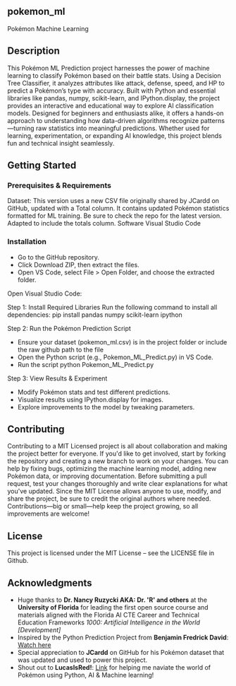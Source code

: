 ## pokemon_ml
Pokémon Machine Learning

## Description
This Pokémon ML Prediction project harnesses the power of machine learning to classify Pokémon based on their battle stats. Using a Decision Tree Classifier, it analyzes attributes like attack, defense, speed, and HP to predict a Pokémon’s type with accuracy. Built with Python and essential libraries like pandas, numpy, scikit-learn, and IPython.display, the project provides an interactive and educational way to explore AI classification models. Designed for beginners and enthusiasts alike, it offers a hands-on approach to understanding how data-driven algorithms recognize patterns—turning raw statistics into meaningful predictions. Whether used for learning, experimentation, or expanding AI knowledge, this project blends fun and technical insight seamlessly.

## Getting Started
### Prerequisites & Requirements
Dataset:
This version uses a new CSV file originally shared by JCardd on GitHub, updated with a Total column. It contains updated Pokémon statistics formatted for ML training. Be sure to check the repo for the latest version. Adapted to include the totals column.
Software
Visual Studio Code

### Installation
- Go to the GitHub repository.
- Click Download ZIP, then extract the files.
- Open VS Code, select File > Open Folder, and choose the extracted folder.
  
Open Visual Studio Code:

Step 1: Install Required Libraries
Run the following command to install all dependencies:
pip install pandas numpy scikit-learn ipython

Step 2: Run the Pokémon Prediction Script
- Ensure your dataset (pokemon_ml.csv) is in the project folder or include the raw github path to the file
- Open the Python script (e.g., Pokemon_ML_Predict.py) in VS Code.
- Run the script
python Pokemon_ML_Predict.py

Step 3: View Results & Experiment
- Modify Pokémon stats and test different predictions.
- Visualize results using IPython.display for images.
- Explore improvements to the model by tweaking parameters.

## Contributing
Contributing to a MIT Licensed project is all about collaboration and making the project better for everyone. If you'd like to get involved, start by forking the repository and creating a new branch to work on your changes. You can help by fixing bugs, optimizing the machine learning model, adding new Pokémon data, or improving documentation. Before submitting a pull request, test your changes thoroughly and write clear explanations for what you've updated. Since the MIT License allows anyone to use, modify, and share the project, be sure to credit the original authors where needed. Contributions—big or small—help keep the project growing, so all improvements are welcome! 

## License
This project is licensed under the MIT License – see the LICENSE file in Github.

## Acknowledgments

- Huge thanks to **Dr. Nancy Ruzycki AKA: Dr. 'R' and others** at the **University of Florida** for leading the first open source course and materials aligned with the Florida AI CTE Career and Technical Education Frameworks *1000: Artificial Intelligence in the World [Development]* 
- Inspired by the Python Prediction Project from **Benjamin Fredrick David**: [Watch here](https://youtu.be/6KqLGNkA7u0?si=YD9J1depF7VEhP-h)
- Special appreciation to **JCardd** on GitHub for his Pokémon dataset that was updated and used to power this project.
- Shout out to **LucasIsRed!**: [Link](https://github.com/LucasIsRed) for helping me naviate the world of Pokémon using Python, AI & Machine learning!
 
